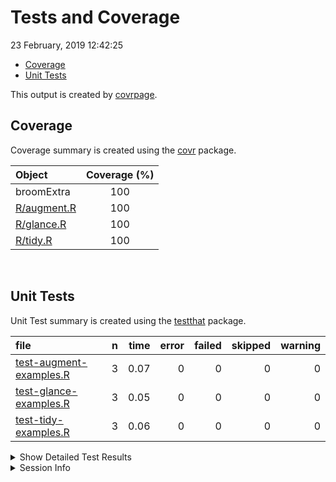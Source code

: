 Tests and Coverage
================
23 February, 2019 12:42:25

  - [Coverage](#coverage)
  - [Unit Tests](#unit-tests)

This output is created by
[covrpage](https://github.com/metrumresearchgroup/covrpage).

## Coverage

Coverage summary is created using the
[covr](https://github.com/r-lib/covr) package.

| Object                        | Coverage (%) |
| :---------------------------- | :----------: |
| broomExtra                    |     100      |
| [R/augment.R](../R/augment.R) |     100      |
| [R/glance.R](../R/glance.R)   |     100      |
| [R/tidy.R](../R/tidy.R)       |     100      |

<br>

## Unit Tests

Unit Test summary is created using the
[testthat](https://github.com/r-lib/testthat)
package.

| file                                                        | n | time | error | failed | skipped | warning |
| :---------------------------------------------------------- | -: | ---: | ----: | -----: | ------: | ------: |
| [test-augment-examples.R](testthat/test-augment-examples.R) | 3 | 0.07 |     0 |      0 |       0 |       0 |
| [test-glance-examples.R](testthat/test-glance-examples.R)   | 3 | 0.05 |     0 |      0 |       0 |       0 |
| [test-tidy-examples.R](testthat/test-tidy-examples.R)       | 3 | 0.06 |     0 |      0 |       0 |       0 |

<details closed>

<summary> Show Detailed Test Results
</summary>

| file                                                                | context       | test              | status | n | time |
| :------------------------------------------------------------------ | :------------ | :---------------- | :----- | -: | ---: |
| [test-augment-examples.R](testthat/test-augment-examples.R#L13_L15) | augment works | `augment()` works | PASS   | 3 | 0.07 |
| [test-glance-examples.R](testthat/test-glance-examples.R#L13_L15)   | glance works  | `glance()` works  | PASS   | 3 | 0.05 |
| [test-tidy-examples.R](testthat/test-tidy-examples.R#L13_L15)       | tidy works    | `tidy()` works    | PASS   | 3 | 0.06 |

</details>

<details>

<summary> Session Info </summary>

| Field    | Value                                              |
| :------- | :------------------------------------------------- |
| Version  | R Under development (unstable) (2018-11-30 r75724) |
| Platform | x86\_64-w64-mingw32/x64 (64-bit)                   |
| Running  | Windows 10 x64 (build 16299)                       |
| Language | English\_United States                             |
| Timezone | America/New\_York                                  |

| Package  | Version |
| :------- | :------ |
| testthat | 2.0.1   |
| covr     | 3.2.1   |
| covrpage | 0.0.70  |

</details>

<!--- Final Status : pass --->
